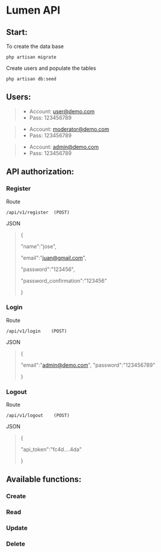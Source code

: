 # Lumen API

## Start:

To create the data base

    php artisan migrate

Create users and populate the tables

    php artisan db:seed

## Users:

> -   Account: user@demo.com
> -   Pass: 123456789

> -   Account: moderator@demo.com
> -   Pass: 123456789

> -   Account: admin@demo.com
> -   Pass: 123456789

## API authorization:

### Register

Route

    /api/v1/register  (POST)

JSON

> {
>
> "name":"jose",
>
> "email":"juan@gmail.com",
>
> "password":"123456",
>
> "password_confirmation":"123456"
>
> }

### Login

Route

    /api/v1/login    (POST)

JSON

> {
>
> "email":"admin@demo.com",
> "password":"123456789"
>
> }

### Logout

Route

    /api/v1/logout    (POST)

JSON

> {
>
> "api_token":"fc4d....4da"
>
> }

## Available functions:

### Create

### Read

### Update

### Delete
